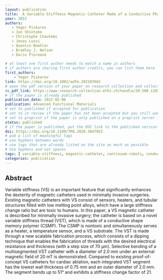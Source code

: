 ```yaml
---
layout: publication
title:  A Variable Stiffness Magnetic Catheter Made of a Conductive Phase-Change Polymer for Minimally Invasive Surgery
year: 2022 
authors: 
   - Yegor Piskarev
   - Jun Shintake
   - Christophe Chautems
   - Jonas Lussi
   - Quentin Boehler
   - Bradley J. Nelson
   - Dario Floreano
   
# at least one first author needs to match a name in authors
# if authors are sharing first author credits, you can list them here
first_authors: 
    - Yegor Piskarev
link: https://doi.org/10.1002/adfm.202107662
# open the pdf version of your paper on research collection and collect the link there
rc_pdf_link: https://www.research-collection.ethz.ch/handle/20.500.11850/531106
# if the paper is already published
publication_date: 2022-02-06
publication: Advanced Functional Materials
# set to published if accepted for publication
# set to in review if the paper has not been accepted but you still want a web presence for it
# set to preprint if the paper is only published on a preprint server like arxiv
status: published
# if the paper is published, put the DOI link to the published version
doi: https://doi.org/10.1109/TRO.2020.3047053 
# pub a list of meaningful tags
# use hyphens between words
# use tags that are already listed on the site as much as possible
# Use hyphens and not spaces
tags: [ variable-stiffness, magnetic-catheter, continuum-robots, conductive-polymer]
categories: publication
---
```


<!--
# The following are only suggestions of content that you can include on your publication.  
# Feel free to format this part as you prefer.)
-->

## Abstract ##
Variable stiffness (VS) is an important feature that significantly enhances the dexterity of magnetic catheters used in minimally invasive surgeries. Existing magnetic catheters with VS consist of sensors, heaters, and tubular structures filled with low melting point alloys, which have a large stiffness change ratio but are toxic to humans. In this paper, a VS magnetic catheter is described for minimally invasive surgery; the catheter is based on a novel variable stiffness thread (VST), which is made of a conductive shape memory polymer (CSMP). The CSMP is nontoxic and simultaneously serves as a heater, a temperature sensor, and a VS substrate. The VST is made through a new scalable fabrication process, which consists of a dipping technique that enables the fabrication of threads with the desired electrical resistance and thickness (with a step size of 70 µm). Selective bending of a multisegmented VST catheter with a diameter of 2.0 mm under an external magnetic field of 20 mT is demonstrated. Compared to existing proof-of-concept VS catheters for cardiac ablation, each integrated VST segment has the lowest wall thickness of 0.75 mm and an outer diameter of 2.0 mm. The segment bends up to 51° and exhibits a stiffness change factor of 21.
